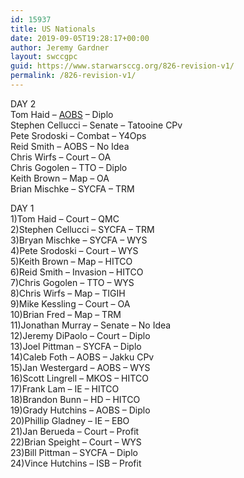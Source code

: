 ```yaml
---
id: 15937
title: US Nationals
date: 2019-09-05T19:28:17+00:00
author: Jeremy Gardner
layout: swccgpc
guid: https://www.starwarsccg.org/826-revision-v1/
permalink: /826-revision-v1/
---
```

 

DAY 2  
Tom Haid – [AOBS](https://www.starwarsccg.org/2018-us-nationals-day-2-tom-haid-aobs/) – Diplo  
Stephen Cellucci – Senate – Tatooine CPv  
Pete Srodoski – Combat – Y4Ops  
Reid Smith – AOBS – No Idea  
Chris Wirfs – Court – OA  
Chris Gogolen – TTO – Diplo  
Keith Brown – Map – OA  
Brian Mischke – SYCFA – TRM

DAY 1  
1)Tom Haid – Court – QMC  
2)Stephen Cellucci – SYCFA – TRM  
3)Bryan Mischke – SYCFA – WYS  
4)Pete Srodoski – Court – WYS  
5)Keith Brown – Map – HITCO  
6)Reid Smith – Invasion – HITCO  
7)Chris Gogolen – TTO – WYS  
8)Chris Wirfs – Map – TIGIH  
9)Mike Kessling – Court – OA  
10)Brian Fred – Map – TRM  
11)Jonathan Murray – Senate – No Idea  
12)Jeremy DiPaolo – Court – Diplo  
13)Joel Pittman – SYCFA – Diplo  
14)Caleb Foth – AOBS – Jakku CPv  
15)Jan Westergard – AOBS – WYS  
16)Scott Lingrell – MKOS – HITCO  
17)Frank Lam – IE – HITCO  
18)Brandon Bunn – HD – HITCO  
19)Grady Hutchins – AOBS – Diplo  
20)Phillip Gladney – IE – EBO  
21)Jan Berueda – Court – Profit  
22)Brian Speight – Court – WYS  
23)Bill Pittman – SYCFA – Diplo  
24)Vince Hutchins – ISB – Profit